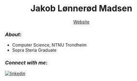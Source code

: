 <h1 align="center">Jakob Lønnerød Madsen</h1>
<div align="center">
    <a href="https://jakoblm.com/" target="_blank">Website</a>
</div>

### _About_:

- Computer Science, NTNU Trondheim
- Sopra Steria Graduate

### _Connect with me_:
<a href="https://www.linkedin.com/in/jakoblm/" target="_blank">
    <img src=https://img.shields.io/badge/linkedin-%231E77B5.svg?&style=for-the-badge&logo=linkedin&logoColor=white alt=linkedin style="margin-bottom: 5px;" />
</a>  
